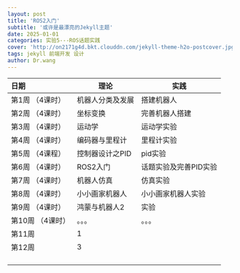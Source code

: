 ```yaml
---
layout: post
title: 'ROS2入门'
subtitle: '或许是最漂亮的Jekyll主题'
date: 2025-01-01
categories: 实验5---ROS话题实践
cover: 'http://on2171g4d.bkt.clouddn.com/jekyll-theme-h2o-postcover.jpg'
tags: jekyll 前端开发 设计
author: Dr.wang
---
```


| 日期                                 | 理论 |  实践           |
| :-----------------------------------| ---------- |-----------|
| 第1周 （4课时）                     | 机器人分类及发展      |搭建机器人|
| 第2周 （4课时）                      | 坐标变换     |完善机器人搭建|
| 第3周 （4课时）                      | 运动学          | 运动学实验|
| 第4周 （4课时）                      |编码器与里程计        |里程计实验|
| 第5周  （4课程）                     |控制器设计之PID       |pid实验  |
| 第6周 （4课时）                      | ROS2入门        |话题实验及完善PID实验|
| 第7周 （4课时）                      | 机器人仿真        |仿真实验
| 第8周 （4课时）                      | 小小画家机器人      |小小画家机器人实验
| 第9周 （4课时）                        | 鸿蒙与机器人2       |实验
| 第10周 （4课时）                      | 。。。          |。。。|
| 第11周                                    | 1          |
| 第12周                                  | 3          |
|                                           |             |
|                                           |              |
|                                           |              |
|                                           |              |